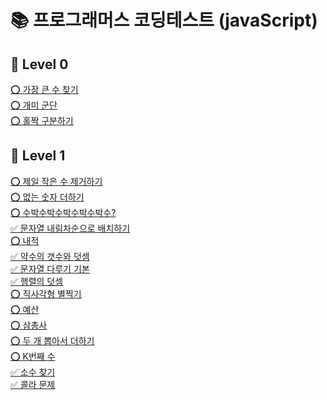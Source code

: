 # 📚 프로그래머스 코딩테스트 (javaScript)

## 📂 Level 0

[⭕️ 가장 큰 수 찾기](/Level0/Q1.md)<br/>
[⭕️ 개미 군단](/Level0/Q2.md)<br/>
[⭕️ 홀짝 구분하기](/Level0/Q3.md)<br/>

## 📂 Level 1

[⭕️ 제일 작은 수 제거하기](/Level1/Q1.md)<br/>
[⭕️ 없는 숫자 더하기](/Level1/Q2.md)<br/>
[⭕️ 수박수박수박수박수박수?](/Level1/Q3.md)<br/>
[✅ 문자열 내림차순으로 배치하기](/Level1/Q4.md)<br/>
[⭕️ 내적](/Level1/Q5.md)<br/>
[✅ 약수의 갯수와 덧셈](/Level1/Q6.md)<br/>
[✅ 문자열 다루기 기본](/Level1/Q7.md)<br/>
[✅ 행렬의 덧셈](/Level1/Q8.md)<br/>
[⭕️ 직사각형 별찍기](/Level1/Q9.md)<br/>
[⭕️ 예산](/Level1/Q10.md)<br/>
[⭕️ 삼총사](/Level1/Q11.md)<br/>
[⭕️ 두 개 뽑아서 더하기](/Level1/Q12.md)<br/>
[⭕️ K번째 수](/Level1/Q13.md)<br/>
[✅ 소수 찾기](/Level1/Q14.md)<br/>
[✅ 콜라 문제](/Level1/Q15.md)<br/>
